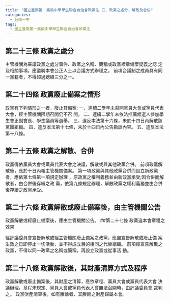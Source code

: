 ```yaml
---
title: "國立臺南第一高級中學學生聯合自治會政黨法 五、政黨之處分、解散及合併"
categories:
  - 台南一中
tags:
  - 國立臺南第一高級中學學生聯合自治會政黨法
---
```


## 第二十三條 政黨之處分
  主管機關為審議政黨之處分事件、政黨之名稱、簡稱或政黨標章備案疑義之認
  定及相關事項，應遴聘本會公正人士以合議方式辦理之。
  前項合議制之成員具有同一黨籍者，不得超過總額三分之一。
## 第二十四條 政黨廢止備案之情形
  政黨有下列情形之一者，廢止其備案:
  一、連續二學年未召開黨員大會或黨員代表大會，經主管機關限期召開仍不召
    開。
  二、連續二學年未依法推薦候選人參加學生會正副會長、學生議員等選舉。
  三、違反本法第十六條，未於十四日內解散該黨團組織。
  四、違反本法第十七條，未於十四日內公告勘誤內容。
  五、違反本法第十八條。
## 第二十五條 政黨之解散、合併
  政黨得依黨員大會或黨員代表大會之決議，解散或與其他政黨合併。
  前項政黨解散後，應於十日內報主管機關備案。
  第一項政黨與其他政黨合併而設立新政黨者，應依第七條第一項規定辦理
  ，原政黨之權利義務並由新政黨承受;因合併而解散者，由合併後存續之政
  黨，依第九條規定辦理，解散政黨之權利義務並由合併後存續之政黨承受。
## 第二十六條 政黨解散或廢止備案後，由主管機關公告
  政黨解散或經廢止備案後，應由主管機關公告。
##第二十七條 政黨違本會章程之效果

  經評議委員會宣告解散或經主管機關廢止備案之政黨，應自宣告解散或廢止備
  案生效之日即停止一切活動，並不得成立目的相同之代替組織。
  前項經宣告解散之政黨，不得以同一政黨之名稱或簡稱，再設立政黨或從事活
  動。
## 第二十八條 政黨解散後，其財產清算方式及程序
  政黨解散或廢止備案後，其財產之清算，應依章程、黨員大會或黨員代表大會
  決議辦理。章程未規定、黨員大會或黨員代表大會無法召開時，由評議委員會
  裁判之。
  政黨財產清算後，如有賸餘者，其賸餘之財產歸屬本會。